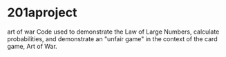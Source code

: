 # 201aproject
art of war
Code used to demonstrate the Law of Large Numbers, calculate probabilities, and demonstrate an "unfair game" in the context of the card game, Art of War.
